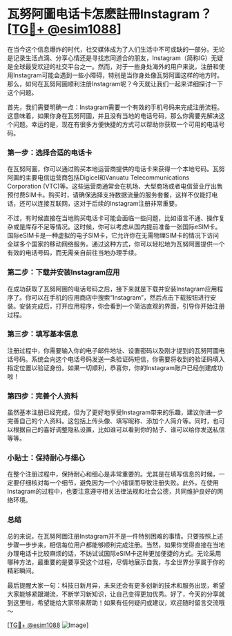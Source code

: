 # 瓦努阿圖电话卡怎麽註冊Instagram？[[TG💪+ @esim1088](https://t.me/s/esim1088)]

在当今这个信息爆炸的时代，社交媒体成为了人们生活中不可或缺的一部分。无论是记录生活点滴、分享心情还是寻找志同道合的朋友，Instagram（简称IG）无疑是全球最受欢迎的社交平台之一。然而，对于一些身处海外的用户来说，注册和使用Instagram可能会遇到一些小障碍，特别是当你身处像瓦努阿圖这样的地方时。那么，如何在瓦努阿圖顺利注册Instagram呢？今天就让我们一起来详细探讨一下这个问题。

首先，我们需要明确一点：Instagram需要一个有效的手机号码来完成注册流程。这意味着，如果你身在瓦努阿圖，并且没有当地的电话号码，那么你需要先解决这个问题。幸运的是，现在有很多方便快捷的方式可以帮助你获取一个可用的电话号码。

### 第一步：选择合适的电话卡

在瓦努阿圖，你可以通过购买本地运营商提供的电话卡来获得一个本地号码。瓦努阿圖的主要电信运营商包括Digicel和Vanuatu Telecommunications Corporation (VTC)等。这些运营商通常会在机场、大型商场或者电信营业厅出售预付费SIM卡。购买时，请确保选择支持数据流量的服务套餐，这样不仅能打电话，还可以连接互联网，这对于后续的Instagram注册非常重要。

不过，有时候直接在当地购买电话卡可能会面临一些问题，比如语言不通、操作复杂或是库存不足等情况。这时候，你可以考虑从国内提前准备一张国际eSIM卡。国际eSIM卡是一种虚拟的电子SIM卡，它允许你在无需物理SIM卡的情况下访问全球多个国家的移动网络服务。通过这种方式，你可以轻松地为瓦努阿圖提供一个有效的电话号码，而无需亲自前往当地办理手续。

### 第二步：下载并安装Instagram应用

在成功获取了瓦努阿圖的电话号码之后，接下来就是下载并安装Instagram应用程序了。你可以在手机的应用商店中搜索“Instagram”，然后点击下载按钮进行安装。安装完成后，打开应用程序，你会看到一个简洁直观的界面，引导你开始注册过程。

### 第三步：填写基本信息

注册过程中，你需要输入你的电子邮件地址、设置密码以及刚才提到的瓦努阿圖电话号码。系统会向这个电话号码发送一条验证码短信，你需要将收到的验证码填入指定位置以验证身份。如果一切顺利，恭喜你，你的Instagram账户已经创建成功啦！

### 第四步：完善个人资料

虽然基本注册已经完成，但为了更好地享受Instagram带来的乐趣，建议你进一步完善自己的个人资料。这包括上传头像、填写昵称、添加个人简介等。同时，也可以根据自己的喜好调整隐私设置，比如谁可以看到你的帖子、谁可以给你发送私信等等。

### 小贴士：保持耐心与细心

在整个注册过程中，保持耐心和细心是非常重要的。尤其是在填写信息的时候，一定要仔细核对每一个细节，避免因为一个小错误而导致注册失败。此外，在使用Instagram的过程中，也要注意遵守相关法律法规和社会公德，共同维护良好的网络环境。

### 总结

总的来说，在瓦努阿圖注册Instagram并不是一件特别困难的事情。只要按照上述步骤一步步来，相信每位用户都能够顺利完成注册。当然，如果你觉得直接在当地办理电话卡比较麻烦的话，不妨试试国际eSIM卡这种更加便捷的方式。无论采用哪种方法，最重要的是要享受这个过程，尽情地展示自我，与全世界分享属于你的精彩瞬间。

最后提醒大家一句：科技日新月异，未来还会有更多创新的技术和服务出现，希望大家能够紧跟潮流，不断学习新知识，让自己变得更加优秀。好了，今天的分享就到这里啦，希望能给大家带来帮助！如果有任何疑问或建议，欢迎随时留言交流哦～

[[TG💪+ @esim1088](https://t.me/s/esim1088) ![Image](https://i.postimg.cc/4NQfJmqS/Snipaste-2025-05-13-00-14-12.png)]